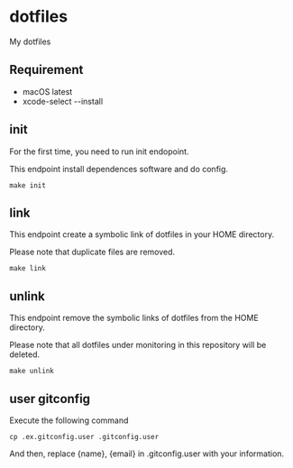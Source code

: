 # dotfiles
My dotfiles

## Requirement
- macOS latest
- xcode-select --install

## init
For the first time, you need to run init endopoint. 

This endpoint install dependences software and do config.

```
make init
```

## link
This endpoint create a symbolic link of dotfiles in your HOME directory.

Please note that duplicate files are removed.

```
make link
```

## unlink
This endpoint remove the symbolic links of dotfiles from the HOME directory.

Please note that all dotfiles under monitoring in this repository will be deleted.

```
make unlink
```

## user gitconfig
Execute the following command

```
cp .ex.gitconfig.user .gitconfig.user
```

And then, replace {name}, {email} in .gitconfig.user with your information.
